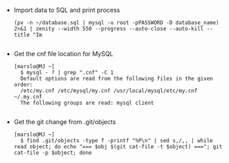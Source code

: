 - Import data to SQL and print process
    <pre><code>(pv -n ~/database.sql | mysql -u root -pPASSWORD -D database_name) 2>&1 | zenity --width 550 --progress --auto-close --auto-kill --title "Im
    </code></pre>

- Get the cnf file location for MySQL
    <pre><code>[marslo@MJ ~]
    $ mysql - ? | grep ".cnf" -C 1
    Default options are read from the following files in the given order:
    /etc/my.cnf /etc/mysql/my.cnf /usr/local/mysql/etc/my.cnf ~/.my.cnf 
    The following groups are read: mysql client
    </code></pre>

- Get the git change from .git/objects
    <pre><code>[marslo@MJ ~]
    $ find .git/objects -type f -printf "%P\n" | sed s,/,, | while read object; do echo "=== $obj $(git cat-file -t $object) ==="; git cat-file -p $object; done
    </code></pre>
